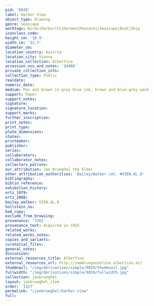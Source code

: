 ```yaml
---
pid: '9839'
label: Harbor View
object_type: Drawing
genre: Seascape
worktags: Birds|Harbor|Fishermen|Peasants|Seascape|Boat|Ship
iconclass_code:
height_cm: '18.9'
width_cm: '31.7'
diameter_cm:
location_country: Austria
location_city: Vienna
location_collection: Albertina
accession_nos_and_notes: '24466'
private_collection_info:
collection_type: Public
realdate:
numeric_date:
medium: Pen and brown in grey blue ink, brown and blue-grey wash
support: Paper
support_notes:
signature:
signature_location:
support_marks:
further_inscription:
print_notes:
print_type:
plate_dimensions:
states:
printmaker:
publisher:
series:
collaborators:
collaborator_notes:
collectors_patrons:
our_attribution: Jan Brueghel the Elder
other_attribution_authorities: 'Bailey/Walker cat. #VIEN.AL.8'
bibliography:
biblio_reference:
exhibition_history:
ertz_1979:
ertz_2008:
bailey_walker: VIEN.AL.8
hollstein_no:
bad_copy:
exclude_from_browsing:
provenance: '7261'
provenance_text: Acquired in 1925
related_works:
related_works_notes:
copies_and_variants:
curatorial_files:
general_notes:
discussion:
external_resources_title: Albertina
external_resources_url: http://sammlungenonline.albertina.at/
thumbnail: "/img/derivatives/simple/9839/thumbnail.jpg"
fullwidth: "/img/derivatives/simple/9839/fullwidth.jpg"
collection: janbrueghel
layout: janbrueghel_item
order: '1157'
permalink: "/janbrueghel/harbor-view"
full:
---
```

